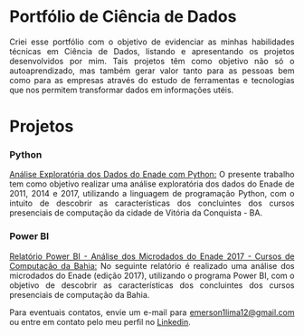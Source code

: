 # Portfólio de Ciência de Dados

<div align="justify">

Criei esse portfólio com o objetivo de evidenciar as minhas habilidades técnicas em Ciência de Dados, listando e apresentando os projetos desenvolvidos por mim. Tais projetos têm como objetivo não só o autoaprendizado, mas também gerar valor tanto para as pessoas bem como para as empresas através do estudo de ferramentas e tecnologias que nos permitem transformar dados em informações utéis.

# Projetos

###  Python  

  [Análise Exploratória dos Dados do Enade com Python:](https://github.com/EmersonLima1/Projeto01/blob/29f38e5943466228a99aa87b20b925eb9803d0f9/Projeto01_An%C3%A1lise_Explorat%C3%B3ria_dos_Dados_do_Enade_com_Python.ipynb) O presente trabalho tem como objetivo realizar uma análise exploratória dos dados do Enade de 2011, 2014 e 2017, utilizando a linguagem de programação Python, com o intuito de descobrir as características dos concluintes dos cursos presenciais de computação da cidade de Vitória da Conquista - BA.
  
### Power BI
  
  [Relatório Power BI - Análise dos Microdados do Enade 2017 - Cursos de Computação da Bahia:](https://github.com/EmersonLima1/Projeto02/blob/main/README.md) No seguinte relatório é realizado uma análise dos microdados do Enade (edição 2017), utilizando o programa Power BI, com o objetivo de descobrir as características dos concluintes dos cursos presenciais de computação da Bahia.
  
Para eventuais contatos, envie um e-mail para [emerson1lima12@gmail.com](mailto:emerson1lima12@gmail.com) ou entre em contato pelo meu perfil no [Linkedin](https://www.linkedin.com/in/emerson-lima-7649851a2/).
